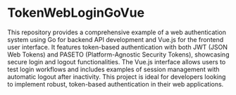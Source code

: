 # TokenWebLoginGoVue
 This repository provides a comprehensive example of a web authentication system using Go for backend API development and Vue.js for the frontend user interface. It features token-based authentication with both JWT (JSON Web Tokens) and PASETO (Platform-Agnostic Security Tokens), showcasing secure login and logout functionalities. The Vue.js interface allows users to test login workflows and includes examples of session management with automatic logout after inactivity. This project is ideal for developers looking to implement robust, token-based authentication in their web applications.
